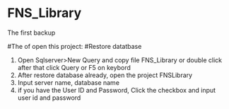 # FNS_Library
The first backup

#The of open this project:
#Restore datatbase
1. Open Sqlserver>New Query and copy file FNS_Library or double click after that click Query or F5 on keybord
2. After restore database already, open the project FNSLibrary
3. Input server name, database name
4. if you have the User ID and Password, Click the checkbox and input user id and password
